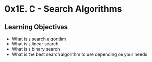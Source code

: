 <h1>0x1E. C - Search Algorithms</h1>
<h2>Learning Objectives</h2>
<ul>
<li>What is a search algorithm</li>
<li>What is a linear search</li>
<li>What is a binary search</li>
<li>What is the best search algorithm to use depending on your needs</li>
</ul>
